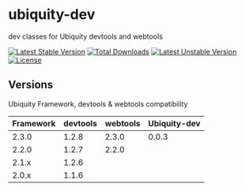 # ubiquity-dev
dev classes for Ubiquity devtools and webtools

[![Latest Stable Version](https://poser.pugx.org/phpmv/ubiquity-dev/v/stable)](https://packagist.org/packages/phpmv/ubiquity-dev)
[![Total Downloads](https://poser.pugx.org/phpmv/ubiquity-dev/downloads)](https://packagist.org/packages/phpmv/ubiquity-dev)
[![Latest Unstable Version](https://poser.pugx.org/phpmv/ubiquity-dev/v/unstable)](https://packagist.org/packages/phpmv/ubiquity-dev)
[![License](https://poser.pugx.org/phpmv/ubiquity-dev/license)](https://packagist.org/packages/phpmv/ubiquity-dev)


## Versions
Ubiquity Framework, devtools & webtools compatibility

| Framework | devtools | webtools | Ubiquity-dev |
| --------- | -------- | -------- | ------------ |
| 2.3.0     | 1.2.8    | 2.3.0    | 0.0.3        |
| 2.2.0     | 1.2.7    | 2.2.0    |
| 2.1.x     | 1.2.6  |
| 2.0.x     | 1.1.6  |
